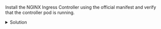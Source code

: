 Install the NGINX Ingress Controller using the official manifest and verify that the controller pod is running.

<details><summary>Solution</summary>
<br>

```bash
# Solution commands for ingress-controller
```{exec}

</details>